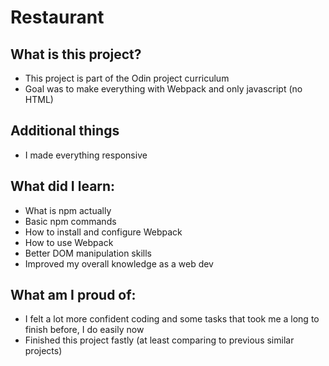 # Restaurant

## What is this project?
- This project is part of the Odin project curriculum
- Goal was to make everything with Webpack and only javascript (no HTML)

## Additional things
- I made everything responsive

## What did I learn:
- What is npm actually
- Basic npm commands
- How to install and configure Webpack
- How to use Webpack
- Better DOM manipulation skills
- Improved my overall knowledge as a web dev

## What am I proud of:
- I felt a lot more confident coding and some tasks that took me a long to finish before, I do easily now
- Finished this project fastly (at least comparing to previous similar projects)
